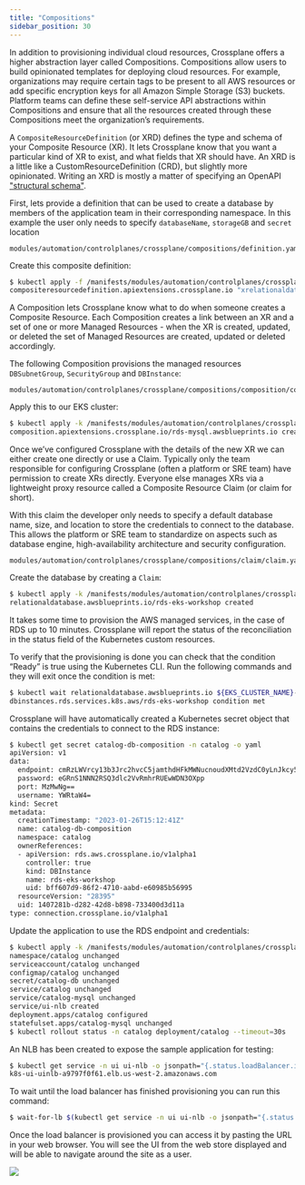 ```yaml
---
title: "Compositions"
sidebar_position: 30
---
```


In addition to provisioning individual cloud resources, Crossplane offers a higher abstraction layer called Compositions. Compositions allow users to build opinionated templates for deploying cloud resources. For example, organizations may require certain tags to be present to all AWS resources or add specific encryption keys for all Amazon Simple Storage (S3) buckets. Platform teams can define these self-service API abstractions within Compositions and ensure that all the resources created through these Compositions meet the organization’s requirements.

A `CompositeResourceDefinition` (or XRD) defines the type and schema of your Composite Resource (XR). It lets Crossplane know that you want a particular kind of XR to exist, and what fields that XR should have. An XRD is a little like a CustomResourceDefinition (CRD), but slightly more opinionated. Writing an XRD is mostly a matter of specifying an OpenAPI ["structural schema"](https://kubernetes.io/docs/tasks/extend-kubernetes/custom-resources/custom-resource-definitions/).

First, lets provide a definition that can be used to create a database by members of the application team in their corresponding namespace. In this example the user only needs to specify `databaseName`, `storageGB` and `secret` location

```file
modules/automation/controlplanes/crossplane/compositions/definition.yaml
```

Create this composite definition:

```bash
$ kubectl apply -f /manifests/modules/automation/controlplanes/crossplane/compositions/definition.yaml
compositeresourcedefinition.apiextensions.crossplane.io "xrelationaldatabases.awsblueprints.io" deleted
```

A Composition lets Crossplane know what to do when someone creates a Composite Resource. Each Composition creates a link between an XR and a set of one or more Managed Resources - when the XR is created, updated, or deleted the set of Managed Resources are created, updated or deleted accordingly.

The following Composition provisions the managed resources `DBSubnetGroup`, `SecurityGroup` and `DBInstance`:

```file
modules/automation/controlplanes/crossplane/compositions/composition/composition.yaml
```

Apply this to our EKS cluster:

```bash
$ kubectl apply -k /manifests/modules/automation/controlplanes/crossplane/compositions/composition
composition.apiextensions.crossplane.io/rds-mysql.awsblueprints.io created
```

Once we’ve configured Crossplane with the details of the new XR we can either create one directly or use a Claim. Typically only the team responsible for configuring Crossplane (often a platform or SRE team) have permission to create XRs directly. Everyone else manages XRs via a lightweight proxy resource called a Composite Resource Claim (or claim for short).

With this claim the developer only needs to specify a default database name, size, and location to store the credentials to connect to the database. This allows the platform or SRE team to standardize on aspects such as database engine, high-availability architecture and security configuration.

```file
modules/automation/controlplanes/crossplane/compositions/claim/claim.yaml
```

Create the database by creating a `Claim`:

```bash
$ kubectl apply -k /manifests/modules/automation/controlplanes/crossplane/compositions/claim
relationaldatabase.awsblueprints.io/rds-eks-workshop created
```

It takes some time to provision the AWS managed services, in the case of RDS up to 10 minutes. Crossplane will report the status of the reconciliation in the status field of the Kubernetes custom resources.

To verify that the provisioning is done you can check that the condition “Ready” is true using the Kubernetes CLI. Run the following commands and they will exit once the condition is met:

```bash timeout=1200
$ kubectl wait relationaldatabase.awsblueprints.io ${EKS_CLUSTER_NAME}-catalog-composition -n catalog --for=condition=Ready --timeout=20m
dbinstances.rds.services.k8s.aws/rds-eks-workshop condition met
```

Crossplane will have automatically created a Kubernetes secret object that contains the credentials to connect to the RDS instance:

```bash
$ kubectl get secret catalog-db-composition -n catalog -o yaml
apiVersion: v1
data:
  endpoint: cmRzLWVrcy13b3Jrc2hvcC5jamthdHFkMWNucnoudXMtd2VzdC0yLnJkcy5hbWF6b25hd3MuY29t
  password: eGRnS1NNN2RSQ3dlc2VvRmhrRUEwWDN3OXpp
  port: MzMwNg==
  username: YWRtaW4=
kind: Secret
metadata:
  creationTimestamp: "2023-01-26T15:12:41Z"
  name: catalog-db-composition
  namespace: catalog
  ownerReferences:
  - apiVersion: rds.aws.crossplane.io/v1alpha1
    controller: true
    kind: DBInstance
    name: rds-eks-workshop
    uid: bff607d9-86f2-4710-aabd-e60985b56995
  resourceVersion: "28395"
  uid: 1407281b-d282-42d8-b898-733400d3d11a
type: connection.crossplane.io/v1alpha1
```

Update the application to use the RDS endpoint and credentials:

```bash
$ kubectl apply -k /manifests/modules/automation/controlplanes/crossplane/compositions/application
namespace/catalog unchanged
serviceaccount/catalog unchanged
configmap/catalog unchanged
secret/catalog-db unchanged
service/catalog unchanged
service/catalog-mysql unchanged
service/ui-nlb created
deployment.apps/catalog configured
statefulset.apps/catalog-mysql unchanged
$ kubectl rollout status -n catalog deployment/catalog --timeout=30s
```

An NLB has been created to expose the sample application for testing:

```bash
$ kubectl get service -n ui ui-nlb -o jsonpath="{.status.loadBalancer.ingress[*].hostname}{'\n'}"
k8s-ui-uinlb-a9797f0f61.elb.us-west-2.amazonaws.com
```

To wait until the load balancer has finished provisioning you can run this command:

```bash timeout=300
$ wait-for-lb $(kubectl get service -n ui ui-nlb -o jsonpath="{.status.loadBalancer.ingress[*].hostname}{'\n'}")
```

Once the load balancer is provisioned you can access it by pasting the URL in your web browser. You will see the UI from the web store displayed and will be able to navigate around the site as a user.

<browser url="http://k8s-ui-uinlb-a9797f0f61.elb.us-west-2.amazonaws.com">
<img src={require('@site/static/img/sample-app-screens/home.png').default}/>
</browser>
